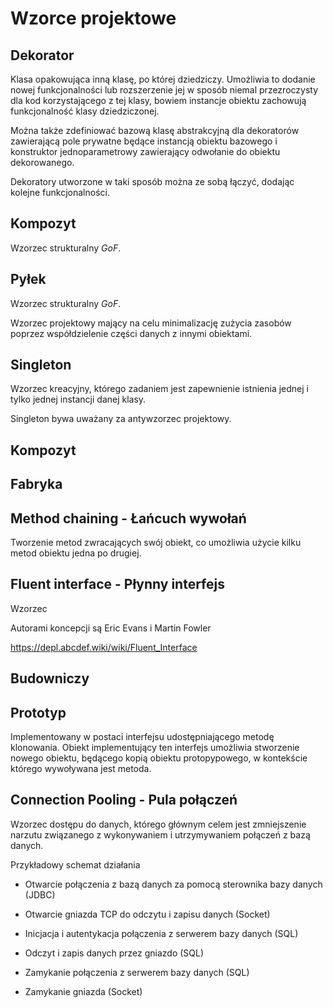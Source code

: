 Wzorce projektowe
=================

## Dekorator

Klasa opakowująca inną klasę, po której dziedziczy. Umożliwia to dodanie nowej funkcjonalności lub rozszerzenie jej w sposób niemal przezroczysty dla kod korzystającego z tej klasy, bowiem instancje obiektu zachowują funkcjonalność klasy dziedziczonej.

Można także zdefiniować bazową klasę abstrakcyjną dla dekoratorów zawierającą pole prywatne będące instancją obiektu bazowego i konstruktor jednoparametrowy zawierający odwołanie do obiektu dekorowanego.

Dekoratory utworzone w taki sposób można ze sobą łączyć, dodając kolejne funkcjonalności.

## Kompozyt

Wzorzec strukturalny *GoF*.

## Pyłek

Wzorzec strukturalny *GoF*.

Wzorzec projektowy mający na celu minimalizację zużycia zasobów poprzez współdzielenie części danych z innymi obiektami.

## Singleton

Wzorzec kreacyjny, którego zadaniem jest zapewnienie istnienia jednej i tylko jednej instancji danej klasy.

Singleton bywa uważany za antywzorzec projektowy.

## Kompozyt

## Fabryka

## Method chaining - Łańcuch wywołań

Tworzenie metod zwracających swój obiekt, co umożliwia użycie kilku metod obiektu jedna po drugiej.

## Fluent interface - Płynny interfejs

Wzorzec

Autorami koncepcji są Eric Evans i Martin Fowler

https://depl.abcdef.wiki/wiki/Fluent_Interface

## Budowniczy

## Prototyp

Implementowany w postaci interfejsu udostępniającego metodę klonowania.
Obiekt implementujący ten interfejs umożliwia stworzenie nowego obiektu, będącego kopią obiektu protopypowego, w kontekście którego wywoływana jest metoda.

## Connection Pooling - Pula połączeń

Wzorzec dostępu do danych, którego głównym celem jest zmniejszenie narzutu związanego z wykonywaniem i utrzymywaniem połączeń z bazą danych.

Przykładowy schemat działania

 * Otwarcie połączenia z bazą danych za pomocą sterownika bazy danych (JDBC)

 * Otwarcie gniazda TCP do odczytu i zapisu danych (Socket)

 * Inicjacja i autentykacja połączenia z serwerem bazy danych (SQL)

 * Odczyt i zapis danych przez gniazdo (SQL)

 * Zamykanie połączenia z serwerem bazy danych (SQL)

 * Zamykanie gniazda (Socket)
